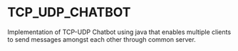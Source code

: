 # TCP_UDP_CHATBOT
Implementation of TCP-UDP Chatbot using java that enables multiple clients to send messages amongst each other through common server.
